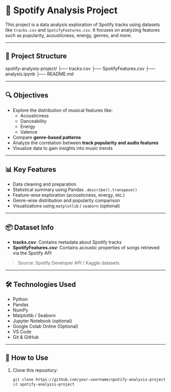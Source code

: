 # 🎵 Spotify Analysis Project

This project is a data analysis exploration of Spotify tracks using datasets like `tracks.csv` and `SpotifyFeatures.csv`. It focuses on analyzing features such as popularity, acousticness, energy, genres, and more.

---

## 📁 Project Structure

spotify-analysis-project/
├── tracks.csv
├── SpotifyFeatures.csv
├── analysis.ipynb
├── README.md


---

## 🔍 Objectives

- Explore the distribution of musical features like:
  - Acousticness
  - Danceability
  - Energy
  - Valence
- Compare **genre-based patterns**
- Analyze the correlation between **track popularity and audio features**
- Visualize data to gain insights into music trends

---

## 📊 Key Features

- Data cleaning and preparation
- Statistical summary using Pandas `.describe().transpose()`
- Feature-wise exploration (acousticness, energy, etc.)
- Genre-wise distribution and popularity comparison
- Visualizations using `matplotlib` / `seaborn` (optional)

---

## 📦 Dataset Info

- **tracks.csv**: Contains metadata about Spotify tracks
- **SpotifyFeatures.csv**: Contains acoustic properties of songs retrieved via the Spotify API

> Source: Spotify Developer API / Kaggle datasets

---

## 🛠️ Technologies Used

- Python
- Pandas
- NumPy
- Matplotlib / Seaborn
- Jupyter Notebook (optional)
- Google Colab Online (Optional)
- VS Code
- Git & GitHub

---

## 🚀 How to Use

1. Clone this repository:
   ```bash
   git clone https://github.com/your-username/spotify-analysis-project.git
   cd spotify-analysis-project
